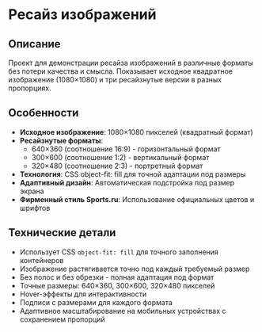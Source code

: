 # Ресайз изображений

## Описание

Проект для демонстрации ресайза изображений в различные форматы без потери качества и смысла. Показывает исходное квадратное изображение (1080×1080) и три ресайзнутые версии в разных пропорциях.

## Особенности

- **Исходное изображение**: 1080×1080 пикселей (квадратный формат)
- **Ресайзнутые форматы**:
  - 640×360 (соотношение 16:9) - горизонтальный формат
  - 300×600 (соотношение 1:2) - вертикальный формат  
  - 320×480 (соотношение 2:3) - портретный формат
- **Технология**: CSS object-fit: fill для точной адаптации под размеры
- **Адаптивный дизайн**: Автоматическая подстройка под размер экрана
- **Фирменный стиль Sports.ru**: Использование официальных цветов и шрифтов

## Технические детали

- Использует CSS `object-fit: fill` для точного заполнения контейнеров
- Изображение растягивается точно под каждый требуемый размер
- Без полос и без обрезки - полная адаптация под формат
- Точные размеры: 640×360, 300×600, 320×480 пикселей
- Hover-эффекты для интерактивности
- Подписи с размерами для каждого формата
- Адаптивное масштабирование на мобильных устройствах с сохранением пропорций 